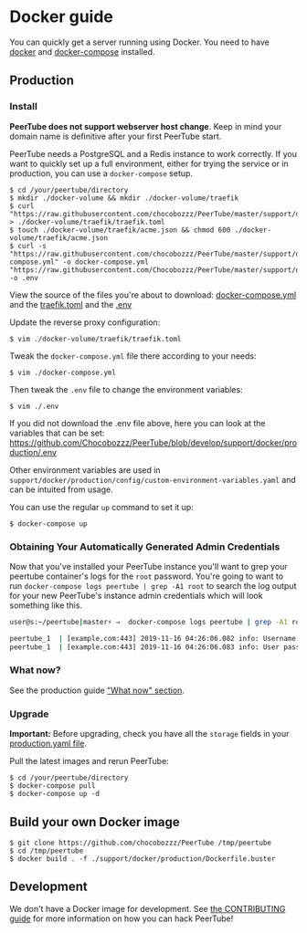 # Docker guide

You can quickly get a server running using Docker. You need to have
[docker](https://www.docker.com/community-edition) and
[docker-compose](https://docs.docker.com/compose/install/) installed.

## Production

### Install

**PeerTube does not support webserver host change**. Keep in mind your domain name is definitive after your first PeerTube start.

PeerTube needs a PostgreSQL and a Redis instance to work correctly. If you want
to quickly set up a full environment, either for trying the service or in
production, you can use a `docker-compose` setup.

```shell
$ cd /your/peertube/directory
$ mkdir ./docker-volume && mkdir ./docker-volume/traefik
$ curl "https://raw.githubusercontent.com/chocobozzz/PeerTube/master/support/docker/production/config/traefik.toml" > ./docker-volume/traefik/traefik.toml
$ touch ./docker-volume/traefik/acme.json && chmod 600 ./docker-volume/traefik/acme.json
$ curl -s "https://raw.githubusercontent.com/chocobozzz/PeerTube/master/support/docker/production/docker-compose.yml" -o docker-compose.yml "https://raw.githubusercontent.com/Chocobozzz/PeerTube/master/support/docker/production/.env" -o .env
```
View the source of the files you're about to download: [docker-compose.yml](https://github.com/Chocobozzz/PeerTube/blob/develop/support/docker/production/docker-compose.yml) and the [traefik.toml](https://github.com/Chocobozzz/PeerTube/blob/develop/support/docker/production/config/traefik.toml) and the [.env](https://github.com/Chocobozzz/PeerTube/blob/develop/support/docker/production/.env)

Update the reverse proxy configuration:

```shell
$ vim ./docker-volume/traefik/traefik.toml
```

Tweak the `docker-compose.yml` file there according to your needs:

```shell
$ vim ./docker-compose.yml
```

Then tweak the `.env` file to change the environment variables:

```shell
$ vim ./.env
```
If you did not download the .env file above, here you can look at the variables that can be set:
https://github.com/Chocobozzz/PeerTube/blob/develop/support/docker/production/.env

Other environment variables are used in
`support/docker/production/config/custom-environment-variables.yaml` and can be
intuited from usage.

You can use the regular `up` command to set it up:

```shell
$ docker-compose up
```
### Obtaining Your Automatically Generated Admin Credentials
Now that you've installed your PeerTube instance you'll want to grep your peertube container's logs for the `root` password.
You're going to want to run `docker-compose logs peertube | grep -A1 root` to search the log output for your new PeerTube's instance admin credentials which will look something like this.
```BASH
user@s:~/peertube|master⚡ ⇒  docker-compose logs peertube | grep -A1 root

peertube_1  | [example.com:443] 2019-11-16 04:26:06.082 info: Username: root
peertube_1  | [example.com:443] 2019-11-16 04:26:06.083 info: User password: abcdefghijklmnop
```

### What now?

See the production guide ["What now" section](/support/doc/production.md#what-now). 

### Upgrade

**Important:** Before upgrading, check you have all the `storage` fields in your [production.yaml file](/support/docker/production/config/production.yaml). 

Pull the latest images and rerun PeerTube:

```shell
$ cd /your/peertube/directory
$ docker-compose pull
$ docker-compose up -d
```

## Build your own Docker image

```shell
$ git clone https://github.com/chocobozzz/PeerTube /tmp/peertube
$ cd /tmp/peertube
$ docker build . -f ./support/docker/production/Dockerfile.buster
```

## Development

We don't have a Docker image for development. See [the CONTRIBUTING guide](https://github.com/Chocobozzz/PeerTube/blob/develop/.github/CONTRIBUTING.md#develop)
for more information on how you can hack PeerTube!
